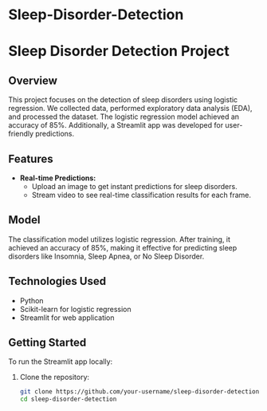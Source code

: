 # Sleep-Disorder-Detection

# Sleep Disorder Detection Project

## Overview

This project focuses on the detection of sleep disorders using logistic regression. We collected data, performed exploratory data analysis (EDA), and processed the dataset. The logistic regression model achieved an accuracy of 85%. Additionally, a Streamlit app was developed for user-friendly predictions.

## Features

- **Real-time Predictions:**
  - Upload an image to get instant predictions for sleep disorders.
  - Stream video to see real-time classification results for each frame.

## Model

The classification model utilizes logistic regression. After training, it achieved an accuracy of 85%, making it effective for predicting sleep disorders like Insomnia, Sleep Apnea, or No Sleep Disorder.

## Technologies Used

- Python
- Scikit-learn for logistic regression
- Streamlit for web application

## Getting Started

To run the Streamlit app locally:

1. Clone the repository:
   ```bash
   git clone https://github.com/your-username/sleep-disorder-detection.git
   cd sleep-disorder-detection
